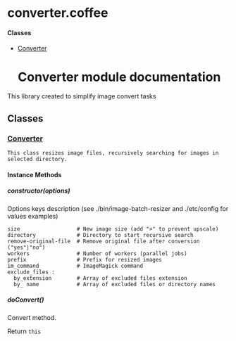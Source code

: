 # converter.coffee

#### Classes
  
* [Converter](#Converter)
  




  # Converter module documentation #

This library created to simplify image convert tasks




## Classes
  
### <a name="Converter">[Converter](Converter)</a>
    
    This class resizes image files, recursively searching for images in selected directory.

    
    
#### Instance Methods          
      
##### <a name="constructor">constructor(options)</a>
Options keys description (see ./bin/image-batch-resizer and ./etc/config for values examples)

    size                  # New image size (add ">" to prevent upscale)
    directory             # Directory to start recursive search
    remove-original-file  # Remove original file after conversion ("yes"|"no")
    workers               # Number of workers (parallel jobs)
    prefix                # Prefix for resized images
    im_command            # ImageMagick command
    exclude_files :
      by_extension        # Array of excluded files extension
      by_ name            # Array of excluded files or directory names


      
##### <a name="doConvert">doConvert()</a>
Convert method.

Return `this` 

      
    
    
  




